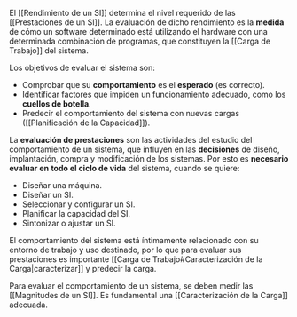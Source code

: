 El [[Rendimiento de un SI]] determina el nivel requerido de las [[Prestaciones de un SI]]. La evaluación de dicho rendimiento es la **medida** de cómo un software determinado está utilizando el hardware con una determinada combinación de programas, que constituyen la [[Carga de Trabajo]] del sistema.

Los objetivos de evaluar el sistema son:
- Comprobar que su **comportamiento** es el **esperado** (es correcto).
- Identificar factores que impiden un funcionamiento adecuado, como los **cuellos de botella**.
- Predecir el comportamiento del sistema con nuevas cargas ([[Planificación de la Capacidad]]).

La **evaluación de prestaciones** son las actividades del estudio del comportamiento de un sistema, que influyen en las **decisiones** de diseño, implantación, compra y modificación de los sistemas. Por esto es **necesario evaluar en** **todo el ciclo de vida** del sistema, cuando se quiere:
- Diseñar una máquina.
- Diseñar un SI.
- Seleccionar y configurar un SI.
- Planificar la capacidad del SI.
- Sintonizar o ajustar un SI.

El comportamiento del sistema está íntimamente relacionado con su entorno de trabajo y uso destinado, por lo que para evaluar sus prestaciones es importante [[Carga de Trabajo#Caracterización de la Carga|caracterizar]] y predecir la carga.

Para evaluar el comportamiento de un sistema, se deben medir las [[Magnitudes de un SI]]. Es fundamental una [[Caracterización de la Carga]] adecuada.